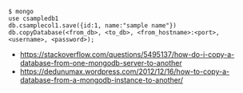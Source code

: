 ```
$ mongo
use csampledb1
db.csamplecol1.save({id:1, name:"sample name"})
db.copyDatabase(<from_db>, <to_db>, <from_hostname>:<port>, <username>, <password>);
```

- https://stackoverflow.com/questions/5495137/how-do-i-copy-a-database-from-one-mongodb-server-to-another
- https://dedunumax.wordpress.com/2012/12/16/how-to-copy-a-database-from-a-mongodb-instance-to-another/
